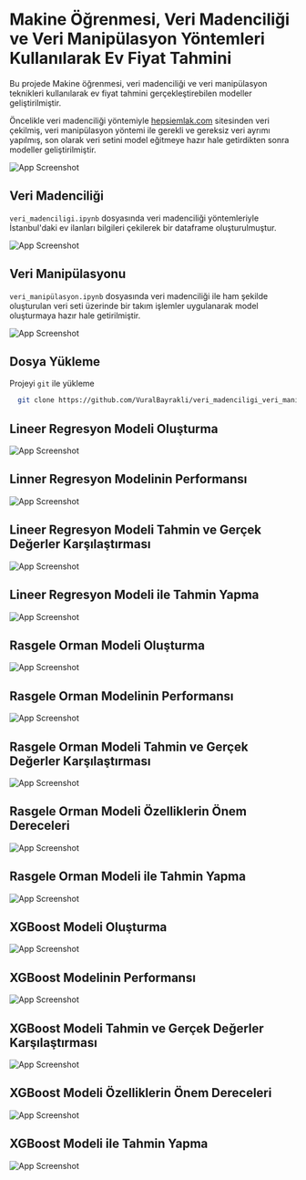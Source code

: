 
# Makine Öğrenmesi, Veri Madenciliği ve Veri Manipülasyon Yöntemleri Kullanılarak Ev Fiyat Tahmini

Bu projede Makine öğrenmesi, veri madenciliği ve veri manipülasyon teknikleri kullanılarak ev fiyat tahmini gerçekleştirebilen modeller geliştirilmiştir. 

Öncelikle veri madenciliği yöntemiyle [hepsiemlak.com](https://www.hepsiemlak.com/) sitesinden veri çekilmiş, veri manipülasyon yöntemi ile gerekli ve gereksiz veri ayrımı yapılmış, son olarak veri setini model eğitmeye hazır hale getirdikten sonra modeller geliştirilmiştir.

![App Screenshot](https://github.com/VuralBayrakli/veri_madenciligi_veri_manipulasyonu_ile_ev_tahmin_sistemi/blob/master/screenshots/ss4.png)

## Veri Madenciliği
`veri_madenciligi.ipynb` dosyasında veri madenciliği yöntemleriyle İstanbul'daki ev ilanları bilgileri çekilerek bir dataframe oluşturulmuştur. 

![App Screenshot](https://github.com/VuralBayrakli/veri_madenciligi_veri_manipulasyonu_ile_ev_tahmin_sistemi/blob/master/screenshots/ss5.png)

## Veri Manipülasyonu
`veri_manipülasyon.ipynb` dosyasında veri madenciliği ile ham şekilde oluşturulan veri seti üzerinde bir takım işlemler uygulanarak model oluşturmaya hazır hale getirilmiştir.

![App Screenshot](https://github.com/VuralBayrakli/veri_madenciligi_veri_manipulasyonu_ile_ev_tahmin_sistemi/blob/master/screenshots/ss6.png)
## Dosya Yükleme

Projeyi `git` ile yükleme 

```bash
  git clone https://github.com/VuralBayrakli/veri_madenciligi_veri_manipulasyonu_ile_ev_tahmin_sistemi.git
```

 


## Lineer Regresyon Modeli Oluşturma

![App Screenshot](https://github.com/VuralBayrakli/veri_madenciligi_veri_manipulasyonu_ile_ev_tahmin_sistemi/blob/master/screenshots/ss7.png)

## Linner Regresyon Modelinin Performansı

![App Screenshot](https://github.com/VuralBayrakli/veri_madenciligi_veri_manipulasyonu_ile_ev_tahmin_sistemi/blob/master/screenshots/ss8.png)

## Lineer Regresyon Modeli Tahmin ve Gerçek Değerler Karşılaştırması

![App Screenshot](https://github.com/VuralBayrakli/veri_madenciligi_veri_manipulasyonu_ile_ev_tahmin_sistemi/blob/master/screenshots/ss0.png)

## Lineer Regresyon Modeli ile Tahmin Yapma

![App Screenshot](https://github.com/VuralBayrakli/veri_madenciligi_veri_manipulasyonu_ile_ev_tahmin_sistemi/blob/master/screenshots/ss9.png)

## Rasgele Orman Modeli Oluşturma

![App Screenshot](https://github.com/VuralBayrakli/veri_madenciligi_veri_manipulasyonu_ile_ev_tahmin_sistemi/blob/master/screenshots/ss10.png)

## Rasgele Orman Modelinin Performansı

![App Screenshot](https://github.com/VuralBayrakli/veri_madenciligi_veri_manipulasyonu_ile_ev_tahmin_sistemi/blob/master/screenshots/ss11.png)

## Rasgele Orman Modeli Tahmin ve Gerçek Değerler Karşılaştırması

![App Screenshot](https://github.com/VuralBayrakli/veri_madenciligi_veri_manipulasyonu_ile_ev_tahmin_sistemi/blob/master/screenshots/ss3.png)

## Rasgele Orman Modeli Özelliklerin Önem Dereceleri

![App Screenshot](https://github.com/VuralBayrakli/veri_madenciligi_veri_manipulasyonu_ile_ev_tahmin_sistemi/blob/master/screenshots/ss2.png)

## Rasgele Orman Modeli ile Tahmin Yapma

![App Screenshot](https://github.com/VuralBayrakli/veri_madenciligi_veri_manipulasyonu_ile_ev_tahmin_sistemi/blob/master/screenshots/ss12.png)

## XGBoost Modeli Oluşturma

![App Screenshot](https://github.com/VuralBayrakli/veri_madenciligi_veri_manipulasyonu_ile_ev_tahmin_sistemi/blob/master/screenshots/ss13.png)

## XGBoost Modelinin Performansı

![App Screenshot](https://github.com/VuralBayrakli/veri_madenciligi_veri_manipulasyonu_ile_ev_tahmin_sistemi/blob/master/screenshots/ss14.png)

## XGBoost Modeli Tahmin ve Gerçek Değerler Karşılaştırması

![App Screenshot](https://github.com/VuralBayrakli/veri_madenciligi_veri_manipulasyonu_ile_ev_tahmin_sistemi/blob/master/screenshots/ss16.png)

## XGBoost Modeli Özelliklerin Önem Dereceleri

![App Screenshot](https://github.com/VuralBayrakli/veri_madenciligi_veri_manipulasyonu_ile_ev_tahmin_sistemi/blob/master/screenshots/ss15.png)

## XGBoost Modeli ile Tahmin Yapma

![App Screenshot](https://github.com/VuralBayrakli/veri_madenciligi_veri_manipulasyonu_ile_ev_tahmin_sistemi/blob/master/screenshots/ss17.png)
